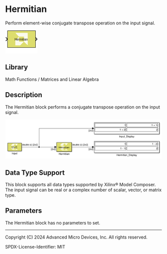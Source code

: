 # Hermitian

Perform element-wise conjugate transpose operation on the input signal.

![](./Images/block.png)

## Library

Math Functions / Matrices and Linear Algebra


## Description

The Hermitian block performs a conjugate transpose operation on the
input signal.


![](./Images/gse1532106955868.png)

## Data Type Support

This block supports all data types supported by Xilinx® Model Composer.
The input signal can be real or a complex number of scalar, vector, or
matrix type.

## Parameters

The Hermitian block has no parameters to set.

--------------
Copyright (C) 2024 Advanced Micro Devices, Inc.
All rights reserved.

SPDX-License-Identifier: MIT
